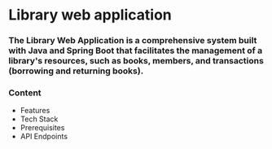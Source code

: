 # Library web application
### The Library Web Application is a comprehensive system built with Java and Spring Boot that facilitates the management of a library's resources, such as books, members, and transactions (borrowing and returning books).
### Content
- Features
- Tech Stack
- Prerequisites
- API Endpoints

